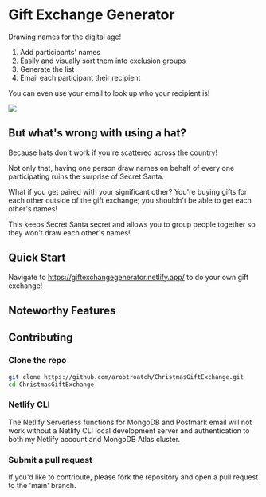 # Gift Exchange Generator

Drawing names for the digital age!

1. Add participants' names
2. Easily and visually sort them into exclusion groups
3. Generate the list
4. Email each participant their recipient

You can even use your email to look up who your recipient is!

![](/gifs/Demo.gif)

## But what's wrong with using a hat?

Because hats don't work if you're scattered across the country!

Not only that, having one person draw names on behalf of every one participating ruins the surprise of Secret Santa. 

What if you get paired with your significant other? You're buying gifts for each other outside of the gift exchange; you shouldn't be able to get each other's names!

This keeps Secret Santa secret and allows you to group people together so they won't draw each other's names! 

## Quick Start

Navigate to https://giftexchangegenerator.netlify.app/ to do your own gift exchange!

## Noteworthy Features

## Contributing

### Clone the repo

```bash
git clone https://github.com/arootroatch/ChristmasGiftExchange.git
cd ChristmasGiftExchange
```

### Netlify CLI

The Netlify Serverless functions for MongoDB and Postmark email will not work without a Netlify CLI local development server and authentication to both my Netlify account and MongoDB Atlas cluster.

### Submit a pull request

If you'd like to contribute, please fork the repository and open a pull request to the 'main' branch.